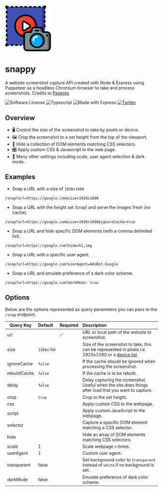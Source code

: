 <p align="left">
    <img alt="logo" src="./res/logo.svg" width="30%">
</p>

# snappy

A website screenshot capture API created with Node & Express using Puppeteer as a headless Chromium browser to take and
process screenshots. Credits to [Pageres](https://github.com/sindresorhus/pageres)

![Software License](https://img.shields.io/badge/license-MIT-brightgreen.svg?style=flat)
![Typescript](https://shields.io/badge/TypeScript-3178C6?logo=TypeScript&logoColor=FFF&style=flat)
![Made with Express](https://img.shields.io/badge/Made%20with-Express-brightgreen.svg?&style=flat)
[![Twitter](https://img.shields.io/twitter/follow/ainsleydev)](https://twitter.com/ainsleydev)

## Overview

- 🖥️ Control the size of the screenshot to take by pixels or device.
- 🖼️ Crop the screenshot to a set height from the top of the viewport.
- 🙈 Hide a collection of DOM elements matching CSS selectors.
- 🎛️ Apply custom CSS & Javascript to the web page.
- 📸 Many other settings including scale, user agent selection & dark mode.

## Examples

- Snap a URL with a size of `1920x1080`

```
/snap?url=https://google.com&size=1920x1080
```

- Snap a URL with the height set (crop) and serve the images fresh (no cache). 

```
/snap?url=https://google.com&size=1920x1080&ignoreCache=true
```

- Snap a URL and hide specific DOM elements (with a comma delimited list).

```
/snap?url=https://google.com?hide=h1,img
```

- Snap a URL with a specific user agent.

```
/snap?url=https://google.com?userAgent=AdsBot-Google
```

- Snap a URL and emulate preference of a dark color scheme.

```
/snap?url=https://google.com?darkMode: true
```


## Options

Below are the options represented as query parameters you can pass to the `/snap` endpoint.

| Query Key    | Default    | Required | Description                                                                                                                                                        |
|--------------|:-----------|:---------|:-------------------------------------------------------------------------------------------------------------------------------------------------------------------|
| url          |            | ✅        | URL or local path of the website to screenshot.                                                                                                                    |
| size         | `1366x768` |          | Size of the screenshot to take, this can be represented in pixels i.e. 1920x1080 or a [device list](https://github.com/kevva/viewport-list/blob/master/data.json). |
| ignoreCache  | `false`    |          | If the cache should be ignored when processing the screenshot.                                                                                                     |
| rebuildCache | `false`    |          | If the cache is to be rebuilt.                                                                                                                                     |
| delay        | `false`    |          | Delay capturing the screenshot. Useful when the site does things after load that you want to capture.                                                              |
| crop         | `true`     |          | Crop to the set height.                                                                                                                                            |
| css          |            |          | Apply custom CSS to the webpage.                                                                                                                                   |
| script       |            |          | Apply custom JavaScript to the webpage.                                                                                                                            |
| selector     |            |          | Capture a specific DOM element matching a CSS selector.                                                                                                            |
| hide         |            |          | Hide an array of DOM elements matching CSS selectors.                                                                                                              |
| scale        | 1          |          | Scale webpage `n` times.                                                                                                                                           |
| userAgent    | 1          |          | Custom user agent.                                                                                                                                                 |
| transparent  | false      |          | Set background color to `transparent` instead of `white` if no background is set.                                                                                  |
| darkMode     | false      |          | Emulate preference of dark color scheme.                                                                                                                           |